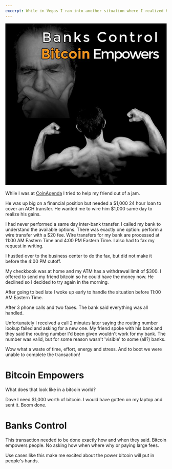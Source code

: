 ```yaml
---
excerpt: While in Vegas I ran into another situation where I realized how bitcoin empowers people while banks control people.
---
```


![Bitcoin empowers, banks control.](/images/banks-control-bitcoin-empowers.jpg "Bitcoin empowers banks control.")

While I was at [CoinAgenda](/what-will-trigger-a-bitcoin-investment-surge.html) I tried to help my friend out of a jam. 

He was up big on a financial position but needed a $1,000 24 hour loan to cover an ACH transfer. He wanted me to wire him $1,000 same day to realize his gains.

I had never performed a same day inter-bank transfer. I called my bank to understand the available options. There was exactly one option: perform a wire transfer with a $20 fee. Wire transfers for my bank are processed at 11:00 AM Eastern Time and 4:00 PM Eastern Time. I also had to fax my request in writing.

I hustled over to the business center to do the fax, but did not make it before the 4:00 PM cutoff.

My checkbook was at home and my ATM has a withdrawal limit of $300. I offered to send my friend bitcoin so he could have the money now. He declined so I decided to try again in the morning.

After going to bed late I woke up early to handle the situation before 11:00 AM Eastern Time. 

After 3 phone calls and two faxes. The bank said everything was all handled. 

Unfortunately I received a call 2 minutes later saying the routing number lookup failed and asking for a new one. My friend spoke with his bank and they said the routing number I'd been given wouldn't work for my bank. The number was valid, but for some reason wasn't 'visible' to some (all?) banks.

Wow what a waste of time, effort, energy and stress. And to boot we were unable to complete the transaction!

# Bitcoin Empowers

What does that look like in a bitcoin world?

Dave I need $1,000 worth of bitcoin. I would have gotten on my laptop and sent it. Boom done.

# Banks Control

This transaction needed to be done exactly how and when they said. Bitcoin empowers people. No asking how when where why or paying large fees.

Use cases like this make me excited about the power bitcoin will put in people's hands.